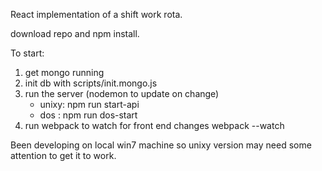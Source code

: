 React implementation of a shift work rota.

download repo and npm install.

To start:

1. get mongo running
2. init db with scripts/init.mongo.js
2. run the server (nodemon to update on change)
   * unixy: npm run start-api
   * dos  : npm run dos-start
3. run webpack to watch for front end changes
   webpack --watch

Been developing on local win7 machine so unixy version may need some attention to get it to work.
